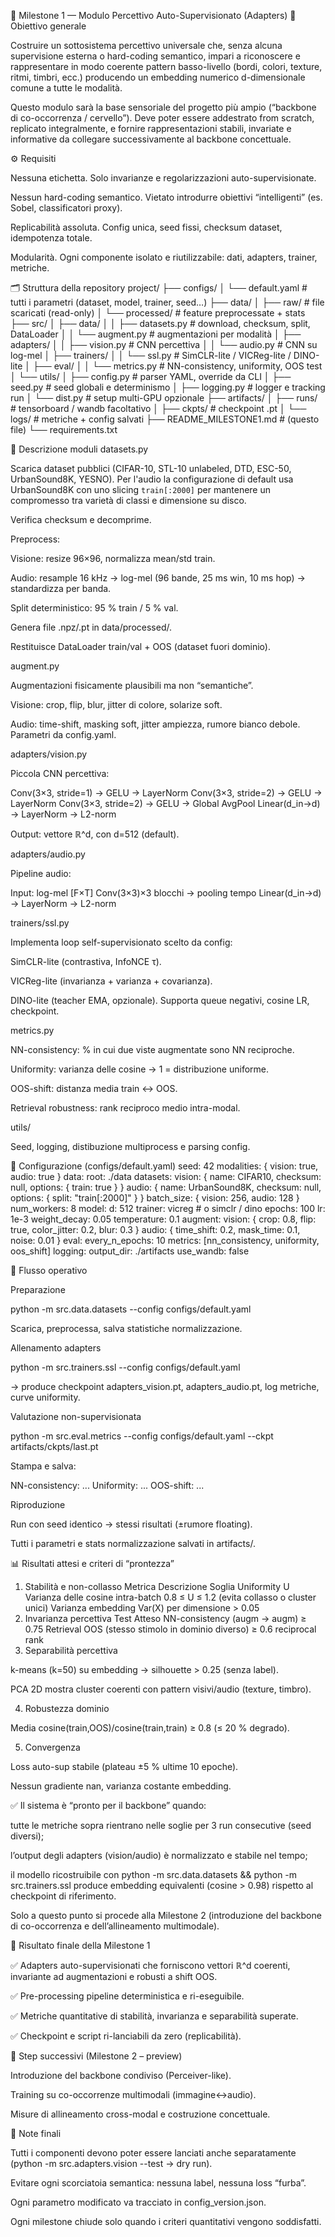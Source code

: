 🧠 Milestone 1 — Modulo Percettivo Auto-Supervisionato (Adapters)
📘 Obiettivo generale

Costruire un sottosistema percettivo universale che, senza alcuna supervisione esterna o hard-coding semantico,
impari a riconoscere e rappresentare in modo coerente pattern basso-livello (bordi, colori, texture, ritmi, timbri, ecc.)
producendo un embedding numerico d-dimensionale comune a tutte le modalità.

Questo modulo sarà la base sensoriale del progetto più ampio (“backbone di co-occorrenza / cervello”).
Deve poter essere addestrato from scratch, replicato integralmente, e fornire rappresentazioni
stabili, invariate e informative da collegare successivamente al backbone concettuale.

⚙️ Requisiti

Nessuna etichetta. Solo invarianze e regolarizzazioni auto-supervisionate.

Nessun hard-coding semantico. Vietato introdurre obiettivi “intelligenti” (es. Sobel, classificatori proxy).

Replicabilità assoluta. Config unica, seed fissi, checksum dataset, idempotenza totale.

Modularità. Ogni componente isolato e riutilizzabile: dati, adapters, trainer, metriche.

🗂️ Struttura della repository
project/
├── configs/
│   └── default.yaml                # tutti i parametri (dataset, model, trainer, seed…)
├── data/
│   ├── raw/                        # file scaricati (read-only)
│   └── processed/                  # feature preprocessate + stats
├── src/
│   ├── data/
│   │   ├── datasets.py             # download, checksum, split, DataLoader
│   │   └── augment.py              # augmentazioni per modalità
│   ├── adapters/
│   │   ├── vision.py               # CNN percettiva
│   │   └── audio.py                # CNN su log-mel
│   ├── trainers/
│   │   └── ssl.py                  # SimCLR-lite / VICReg-lite / DINO-lite
│   ├── eval/
│   │   └── metrics.py              # NN-consistency, uniformity, OOS test
│   └── utils/
│       ├── config.py               # parser YAML, override da CLI
│       ├── seed.py                 # seed globali e determinismo
│       ├── logging.py              # logger e tracking run
│       └── dist.py                 # setup multi-GPU opzionale
├── artifacts/
│   ├── runs/                       # tensorboard / wandb facoltativo
│   ├── ckpts/                      # checkpoint .pt
│   └── logs/                       # metriche + config salvati
├── README_MILESTONE1.md            # (questo file)
└── requirements.txt

🧩 Descrizione moduli
datasets.py

Scarica dataset pubblici (CIFAR-10, STL-10 unlabeled, DTD, ESC-50, UrbanSound8K, YESNO).
Per l'audio la configurazione di default usa UrbanSound8K con uno slicing ``train[:2000]``
per mantenere un compromesso tra varietà di classi e dimensione su disco.

Verifica checksum e decomprime.

Preprocess:

Visione: resize 96×96, normalizza mean/std train.

Audio: resample 16 kHz → log-mel (96 bande, 25 ms win, 10 ms hop) → standardizza per banda.

Split deterministico: 95 % train / 5 % val.

Genera file .npz/.pt in data/processed/.

Restituisce DataLoader train/val + OOS (dataset fuori dominio).

augment.py

Augmentazioni fisicamente plausibili ma non “semantiche”.

Visione: crop, flip, blur, jitter di colore, solarize soft.

Audio: time-shift, masking soft, jitter ampiezza, rumore bianco debole.
Parametri da config.yaml.

adapters/vision.py

Piccola CNN percettiva:

Conv(3×3, stride=1) → GELU → LayerNorm
Conv(3×3, stride=2) → GELU → LayerNorm
Conv(3×3, stride=2) → GELU → Global AvgPool
Linear(d_in→d) → LayerNorm → L2-norm


Output: vettore ℝ^d, con d=512 (default).

adapters/audio.py

Pipeline audio:

Input: log-mel [F×T]
Conv(3×3)×3 blocchi → pooling tempo
Linear(d_in→d) → LayerNorm → L2-norm

trainers/ssl.py

Implementa loop self-supervisionato scelto da config:

SimCLR-lite (contrastiva, InfoNCE τ).

VICReg-lite (invarianza + varianza + covarianza).

DINO-lite (teacher EMA, opzionale).
Supporta queue negativi, cosine LR, checkpoint.

metrics.py

NN-consistency: % in cui due viste augmentate sono NN reciproche.

Uniformity: varianza delle cosine → 1 = distribuzione uniforme.

OOS-shift: distanza media train ↔ OOS.

Retrieval robustness: rank reciproco medio intra-modal.

utils/

Seed, logging, distibuzione multiprocess e parsing config.

🧮 Configurazione (configs/default.yaml)
seed: 42
modalities: { vision: true, audio: true }
data:
  root: ./data
  datasets:
    vision: { name: CIFAR10, checksum: null, options: { train: true } }
    audio:  { name: UrbanSound8K, checksum: null, options: { split: "train[:2000]" } }
  batch_size: { vision: 256, audio: 128 }
  num_workers: 8
model:
  d: 512
  trainer: vicreg    # o simclr / dino
  epochs: 100
  lr: 1e-3
  weight_decay: 0.05
  temperature: 0.1
  augment:
    vision: { crop: 0.8, flip: true, color_jitter: 0.2, blur: 0.3 }
    audio:  { time_shift: 0.2, mask_time: 0.1, noise: 0.01 }
eval:
  every_n_epochs: 10
  metrics: [nn_consistency, uniformity, oos_shift]
logging:
  output_dir: ./artifacts
  use_wandb: false

🚀 Flusso operativo

Preparazione

python -m src.data.datasets --config configs/default.yaml


Scarica, preprocessa, salva statistiche normalizzazione.

Allenamento adapters

python -m src.trainers.ssl --config configs/default.yaml


→ produce checkpoint adapters_vision.pt, adapters_audio.pt, log metriche, curve uniformity.

Valutazione non-supervisionata

python -m src.eval.metrics --config configs/default.yaml --ckpt artifacts/ckpts/last.pt


Stampa e salva:

NN-consistency: ...
Uniformity: ...
OOS-shift: ...


Riproduzione

Run con seed identico → stessi risultati (±rumore floating).

Tutti i parametri e stats normalizzazione salvati in artifacts/.

📊 Risultati attesi e criteri di “prontezza”
1. Stabilità e non-collasso
Metrica	Descrizione	Soglia
Uniformity U	Varianza delle cosine intra-batch	0.8 ≤ U ≤ 1.2 (evita collasso o cluster unici)
Varianza embedding	Var(X) per dimensione	> 0.05
2. Invarianza percettiva
Test	Atteso
NN-consistency (augm → augm)	≥ 0.75
Retrieval OOS (stesso stimolo in dominio diverso)	≥ 0.6 reciprocal rank
3. Separabilità percettiva

k-means (k=50) su embedding → silhouette > 0.25 (senza label).

PCA 2D mostra cluster coerenti con pattern visivi/audio (texture, timbro).

4. Robustezza dominio

Media cosine(train,OOS)/cosine(train,train) ≥ 0.8 (≤ 20 % degrado).

5. Convergenza

Loss auto-sup stabile (plateau ±5 % ultime 10 epoche).

Nessun gradiente nan, varianza costante embedding.

✅ Il sistema è “pronto per il backbone” quando:

tutte le metriche sopra rientrano nelle soglie per 3 run consecutive (seed diversi);

l’output degli adapters (vision/audio) è normalizzato e stabile nel tempo;

il modello ricostruibile con python -m src.data.datasets && python -m src.trainers.ssl
produce embedding equivalenti (cosine > 0.98) rispetto al checkpoint di riferimento.

Solo a questo punto si procede alla Milestone 2 (introduzione del backbone di co-occorrenza e dell’allineamento multimodale).

🧩 Risultato finale della Milestone 1

✅ Adapters auto-supervisionati che forniscono vettori ℝ^d coerenti, invariante ad augmentazioni e robusti a shift OOS.

✅ Pre-processing pipeline deterministica e ri-eseguibile.

✅ Metriche quantitative di stabilità, invarianza e separabilità superate.

✅ Checkpoint e script ri-lanciabili da zero (replicabilità).

📅 Step successivi (Milestone 2 – preview)

Introduzione del backbone condiviso (Perceiver-like).

Training su co-occorrenze multimodali (immagine↔audio).

Misure di allineamento cross-modal e costruzione concettuale.

🧭 Note finali

Tutti i componenti devono poter essere lanciati anche separatamente (python -m src.adapters.vision --test → dry run).

Evitare ogni scorciatoia semantica: nessuna label, nessuna loss “furba”.

Ogni parametro modificato va tracciato in config_version.json.

Ogni milestone chiude solo quando i criteri quantitativi vengono soddisfatti.
